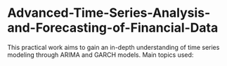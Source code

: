 # Advanced-Time-Series-Analysis-and-Forecasting-of-Financial-Data
This practical work aims to gain an in-depth understanding of time series modeling through ARIMA and GARCH models.
Main topics used:
